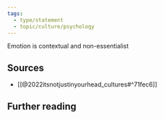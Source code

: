 ```yaml
---
tags: 
  - type/statement
  - topic/culture/psychology
---
```

Emotion is contextual and non-essentialist

## Sources
- [[@2022itsnotjustinyourhead_cultures#^71fec6]]

## Further reading